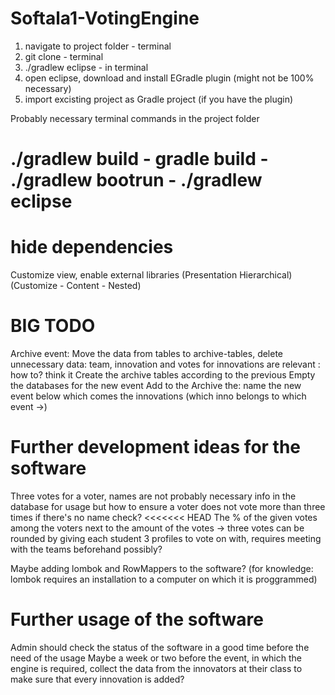 # Softala1-VotingEngine

1. navigate to project folder - terminal
2. git clone <project> - terminal
3. ./gradlew eclipse - in terminal
4. open eclipse, download and install EGradle plugin (might not be 100% necessary)
4. import excisting project as Gradle project (if you have the plugin)

Probably necessary terminal commands in the project folder
# ./gradlew build - gradle build - ./gradlew bootrun - ./gradlew eclipse

# hide dependencies
Customize view, enable external libraries
(Presentation Hierarchical)
(Customize - Content - Nested)

# BIG TODO
Archive event:
Move the data from tables to archive-tables, delete unnecessary data:
team, innovation and votes for innovations are relevant : how to? think it
Create the archive tables according to the previous
Empty the databases for the new event
Add to the Archive the: name the new event below which comes the innovations 
(which inno belongs to which event ->)

# Further development ideas for the software
Three votes for a voter, names are not probably necessary info in the database for usage
but how to ensure a voter does not vote more than three times if there's no name check?
<<<<<<< HEAD
The % of the given votes among the voters next to the amount of the votes
-> three votes can be rounded by giving each student 3 profiles to vote on with, requires meeting with the teams beforehand possibly?

Maybe adding 
lombok and RowMappers to the software? (for knowledge: lombok requires an installation to 
a computer on which it is proggrammed)

# Further usage of the software
Admin should check the status of the software in a good time before the need of the usage
Maybe a week or two before the event, in which the engine is required, collect the data from
the innovators at their class to make sure that every innovation is added?
